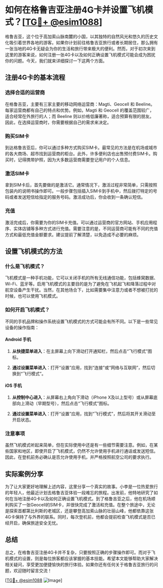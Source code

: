 # 如何在格鲁吉亚注册4G卡并设置飞机模式？[[TG💪+ @esim1088](https://t.me/s/esim1088)]

格鲁吉亚，这个位于高加索山脉南麓的小国，以其独特的自然风光和悠久的历史文化吸引着世界各地的游客。如果你计划前往格鲁吉亚旅行或者长期居住，那么拥有一张当地的4G卡无疑会为你的生活和旅行带来极大的便利。然而，对于初次来到这里的游客来说，如何注册一张4G卡以及如何正确设置飞机模式可能会成为困扰你的问题。今天，我们就来详细探讨一下这两个方面。

## 注册4G卡的基本流程

### 选择合适的运营商

在格鲁吉亚，主要有三家主要的移动网络运营商：Magti、Geocell 和 Beeline。每家运营商都有自己的特点和优势。例如，Magti 和 Geocell 的覆盖范围较广，适合经常在外旅行的人；而 Beeline 则以价格低廉著称，适合预算有限的朋友。因此，在选择运营商时，你需要根据自己的需求来决定。

### 购买SIM卡

到达格鲁吉亚后，你可以通过多种方式购买SIM卡。最常见的方法是在机场或城市的各大商场、超市找到运营商的柜台。此外，许多便利店也出售预付费SIM卡。购买时，记得携带护照，因为大多数运营商需要登记用户的个人信息。

### 激活SIM卡

拿到SIM卡后，首先要做的是激活它。通常情况下，激活过程非常简单，只需按照包装内的说明书操作即可。一般步骤包括插入SIM卡到手机中，然后拨打特定的号码或者发送短信给指定的服务号码。激活成功后，你会收到一条确认短信。

### 充值

激活完成后，你需要为你的SIM卡充值。可以通过运营商的官方网站、手机应用程序、实体店铺等多种方式进行充值。需要注意的是，不同运营商可能有不同的充值方式和最低充值金额要求。建议提前了解清楚，以免造成不必要的麻烦。

## 设置飞机模式的方法

### 什么是飞机模式？

飞机模式是一种手机功能，它可以关闭手机的所有无线通信功能，包括蜂窝数据、Wi-Fi、蓝牙等。启用飞机模式的主要目的是为了避免在飞机起飞和降落过程中对航空设备产生干扰。当然，在其他场合下，比如需要集中注意力或者不想被打扰的时候，也可以使用飞机模式。

### 如何开启飞机模式？

不同的手机品牌和操作系统设置飞机模式的方式可能会有所不同。以下是一些常见设备的操作指南：

#### Android 手机

1. **从快捷菜单进入**：在主屏幕上向下滑动打开通知栏，然后点击“飞行模式”图标。
   
2. **通过设置菜单进入**：打开“设置”应用，找到“连接”或“网络与互联网”，然后切换到“飞行模式”。

#### iOS 手机

1. **从控制中心进入**：从屏幕右上角向下滑动（iPhone X及以上型号）或从屏幕底部向上滑动（早期型号），然后点击“飞行模式”图标。

2. **通过设置菜单进入**：打开“设置”应用，找到“飞行模式”，然后将其开关滑动至开启状态。

### 注意事项

虽然飞机模式听起来简单，但在实际使用中还是有一些细节需要注意。例如，在某些国家和地区，即使开启了飞机模式，仍然不允许使用手机进行通话或发送短信。因此，在登机前务必确认是否允许使用手机，并严格按照航空公司的要求执行。

## 实际案例分享

为了让大家更好地理解上述内容，这里分享一个真实的故事。小李是一位热爱旅行的年轻人，他最近计划去格鲁吉亚体验一段难忘的旅程。出发前，他特地研究了如何在当地注册4G卡以及如何正确设置飞机模式。到了格鲁吉亚之后，他在机场顺利购买了一张Geocell的SIM卡，并很快完成了激活和充值。在整个旅途中，无论是探索首都第比利斯的老城区，还是攀登高加索山脉的壮丽山峰，他都依靠这张4G卡保持了与外界的联系。同时，每次登机前，他都会提前检查飞机模式是否已经开启，确保旅途安全无忧。

## 总结

总之，在格鲁吉亚注册4G卡并不复杂，只要按照正确的步骤操作即可。而对于飞机模式的设置，则是每位旅客都应该掌握的基本技能。希望本文能够帮助大家解决相关疑问，享受更加便捷愉快的旅行体验。如果你还有任何关于格鲁吉亚旅行的问题，欢迎随时留言交流！

[[TG💪+ @esim1088](https://t.me/s/esim1088) ![Image](https://i.postimg.cc/4NQfJmqS/Snipaste-2025-05-13-00-14-12.png)]